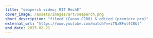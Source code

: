 ```yaml
---
title: "seaperch video; MIT MechE"
cover_image: /assets/images/art/seaperch.png
short_description: "filmed (Canon C200) & edited (premiere pro)"
external_url: "https://www.youtube.com/watch?v=iTNzBFul4C8&t"
end_date: 2025-02-21
---
```

